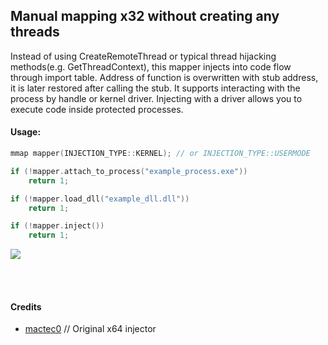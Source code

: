 ## Manual mapping x32 without creating any threads

Instead of using CreateRemoteThread or typical thread hijacking methods(e.g. GetThreadContext), 
this mapper injects into code flow through import table. 
Address of function is overwritten with stub address, it is later restored after calling the stub.
It supports interacting with the process by handle or kernel driver.
Injecting with a driver allows you to execute code inside protected processes. 

#### Usage:
```cpp
mmap mapper(INJECTION_TYPE::KERNEL); // or INJECTION_TYPE::USERMODE

if (!mapper.attach_to_process("example_process.exe"))
	return 1;

if (!mapper.load_dll("example_dll.dll"))
	return 1;

if (!mapper.inject())
	return 1;
```
![](https://i.imgur.com/26OZF44.png)

</br></br>

#### Credits
- [mactec0](https://github.com/mactec0 "mactec0") // Original x64 injector 
